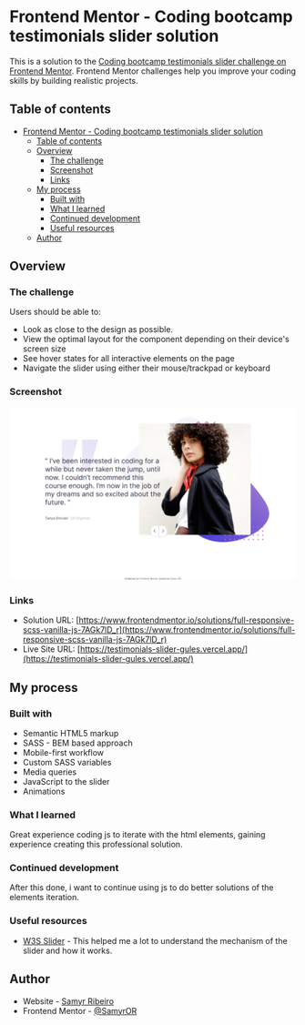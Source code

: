 # Frontend Mentor - Coding bootcamp testimonials slider solution

This is a solution to the [Coding bootcamp testimonials slider challenge on Frontend Mentor](https://www.frontendmentor.io/challenges/coding-bootcamp-testimonials-slider-4FNyLA8JL). Frontend Mentor challenges help you improve your coding skills by building realistic projects.

## Table of contents

- [Frontend Mentor - Coding bootcamp testimonials slider solution](#frontend-mentor---coding-bootcamp-testimonials-slider-solution)
  - [Table of contents](#table-of-contents)
  - [Overview](#overview)
    - [The challenge](#the-challenge)
    - [Screenshot](#screenshot)
    - [Links](#links)
  - [My process](#my-process)
    - [Built with](#built-with)
    - [What I learned](#what-i-learned)
    - [Continued development](#continued-development)
    - [Useful resources](#useful-resources)
  - [Author](#author)

## Overview

### The challenge

Users should be able to:

- Look as close to the design as possible.
- View the optimal layout for the component depending on their device's screen size
- See hover states for all interactive elements on the page
- Navigate the slider using either their mouse/trackpad or keyboard

### Screenshot

![](./assets/images/screenshot.jpeg)

### Links

- Solution URL: [https://www.frontendmentor.io/solutions/full-responsive-scss-vanilla-js-7AGk7lD_r](https://www.frontendmentor.io/solutions/full-responsive-scss-vanilla-js-7AGk7lD_r)
- Live Site URL: [https://testimonials-slider-gules.vercel.app/](https://testimonials-slider-gules.vercel.app/)

## My process

### Built with

- Semantic HTML5 markup
- SASS - BEM based approach
- Mobile-first workflow
- Custom SASS variables
- Media queries
- JavaScript to the slider
- Animations

### What I learned

Great experience coding js to iterate with the html elements, gaining experience creating this professional solution.

### Continued development

After this done, i want to continue using js to do better solutions of the elements iteration.

### Useful resources

- [W3S Slider](https://www.w3schools.com/howto/howto_js_slideshow.asp) - This helped me a lot to understand the mechanism of the slider and how it works.

## Author

- Website - [Samyr Ribeiro](https://samyror.github.io/)
- Frontend Mentor - [@SamyrOR](https://www.frontendmentor.io/profile/SamyrOR)

